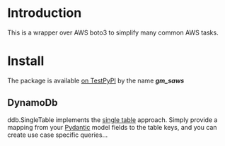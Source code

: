# Introduction

This is a wrapper over AWS boto3 to simplify many common AWS tasks.

# Install

The package is available [on TestPyPI](https://test.pypi.org/project/gm-saws/) by the name ***gm_saws***

## DynamoDb

ddb.SingleTable implements the [single table]() approach. Simply provide a mapping from your [Pydantic]() model fields to the table keys, and you can create use case specific queries...